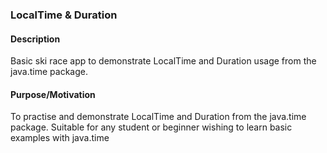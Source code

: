 ### LocalTime & Duration 

#### Description 
Basic ski race app to demonstrate LocalTime and Duration usage from the java.time package. 

#### Purpose/Motivation 
To practise and demonstrate LocalTime and Duration from the java.time package. 
Suitable for any student or beginner wishing to learn basic examples with java.time
